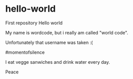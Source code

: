 # hello-world
First repository
Hello world

My name is wordcode, but i really am called "world code".

Unfortunately that username was taken :(

#momentofsilence

I eat vegge sanwiches and drink water every day.

Peace
